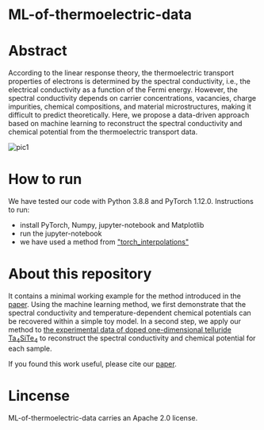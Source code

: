 # ML-of-thermoelectric-data

# Abstract
According to the linear response theory, the thermoelectric transport properties of electrons is determined by the spectral conductivity, i.e., the electrical conductivity as a function of the Fermi energy.
However, the spectral conductivity depends on carrier concentrations, vacancies, charge impurities, chemical compositions, and material microstructures, making it difficult to predict theoretically. 
Here, we propose a data-driven approach based on machine learning to reconstruct the spectral conductivity and chemical potential from the thermoelectric transport data. 

![pic1](https://user-images.githubusercontent.com/24930817/189618242-fd3e3fc9-00c3-4e7c-95cc-16a3e52d76ea.png)

# How to run
We have tested our code with Python 3.8.8 and PyTorch 1.12.0. Instructions to run:
- install PyTorch, Numpy, jupyter-notebook and Matplotlib
- run the jupyter-notebook 
- we have used a method from ["torch_interpolations"](https://github.com/sbarratt/torch_interpolations)

# About this repository
It contains a minimal working example for the method introduced in the [paper](https://arxiv.org/abs/2206.01100). 
Using the machine learning method, we first demonstrate that the spectral conductivity and temperature-dependent chemical potentials can be recovered within a simple toy model. In a second step, we apply our method to [the experimental data of doped one-dimensional telluride Ta$_4$SiTe$_4$](https://aip.scitation.org/doi/10.1063/1.4982623) to reconstruct the spectral conductivity and chemical potential for each sample. 

If you found this work useful, please cite our [paper](https://arxiv.org/abs/2206.01100).

# Lincense
ML-of-thermoelectric-data carries an Apache 2.0 license.

